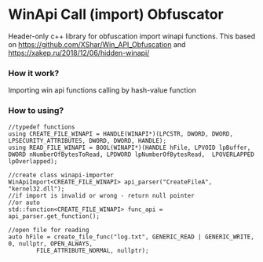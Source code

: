 # WinApi Call (import) Obfuscator
Header-only c++ library for obfuscation import winapi functions.
This based on https://github.com/XShar/Win_API_Obfuscation and https://xakep.ru/2018/12/06/hidden-winapi/


### How it work?

Importing win api functions calling by hash-value function 


### How to using?
```
//typedef functions
using CREATE_FILE_WINAPI = HANDLE(WINAPI*)(LPCSTR, DWORD, DWORD, LPSECURITY_ATTRIBUTES, DWORD, DWORD, HANDLE);
using READ_FILE_WINAPI = BOOL(WINAPI*)(HANDLE hFile, LPVOID lpBuffer, DWORD nNumberOfBytesToRead, LPDWORD lpNumberOfBytesRead,	LPOVERLAPPED lpOverlapped);

//create class winapi-importer
WinApiImport<CREATE_FILE_WINAPI> api_parser("CreateFileA", "kernel32.dll");
//if import is invalid or wrong - return null pointer
//or auto
std::function<CREATE_FILE_WINAPI> func_api = api_parser.get_function();

//open file for reading
auto hFile = create_file_func("log.txt", GENERIC_READ | GENERIC_WRITE, 0, nullptr, OPEN_ALWAYS,
		FILE_ATTRIBUTE_NORMAL, nullptr);

```
